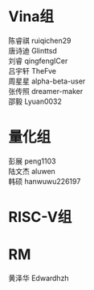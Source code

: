
# Vina组
陈睿祺  ruiqichen29  
唐诗迪  Glinttsd  
刘睿    qingfengICer  
吕宇轩  TheFve  
周星星  alpha-beta-user  
张传照  dreamer-maker  
邵毅    Lyuan0032

# 量化组
彭展    peng1103  
陆文杰  aluwen  
韩硕    hanwuwu226197

# RISC-V组

# RM
黄泽华  Edwardhzh

